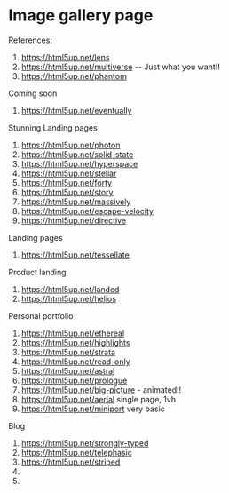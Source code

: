 # Image gallery page

References: 
1. https://html5up.net/lens
2. https://html5up.net/multiverse -- Just what you want!!
3. https://html5up.net/phantom




Coming soon 
1. https://html5up.net/eventually



Stunning Landing pages
1. https://html5up.net/photon
2. https://html5up.net/solid-state
3. https://html5up.net/hyperspace
4. https://html5up.net/stellar
5. https://html5up.net/forty
6. https://html5up.net/story
7. https://html5up.net/massively
8. https://html5up.net/escape-velocity
9. https://html5up.net/directive


Landing pages
1. https://html5up.net/tessellate


Product landing 
1. https://html5up.net/landed
2. https://html5up.net/helios


Personal portfolio
1. https://html5up.net/ethereal
2. https://html5up.net/highlights
3. https://html5up.net/strata
4. https://html5up.net/read-only
5. https://html5up.net/astral
6. https://html5up.net/prologue
7. https://html5up.net/big-picture - animated!!
8. https://html5up.net/aerial single page, 1vh
9. https://html5up.net/miniport very basic


Blog
1. https://html5up.net/strongly-typed
2. https://html5up.net/telephasic
3. https://html5up.net/striped
4. 
5. 
